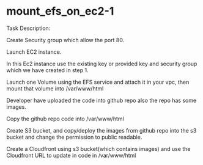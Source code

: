 # mount_efs_on_ec2-1
Task Description:

Create Security group which allow the port 80.

Launch EC2 instance.

In this Ec2 instance use the existing key or provided key and security group which we have created in step 1.

Launch one Volume using the EFS service and attach it in your vpc, then mount that volume into /var/www/html

Developer have uploaded the code into github repo also the repo has some images.

Copy the github repo code into /var/www/html

Create S3 bucket, and copy/deploy the images from github repo into the s3 bucket and change the permission to public readable.

Create a Cloudfront using s3 bucket(which contains images) and use the Cloudfront URL to update in code in /var/www/html